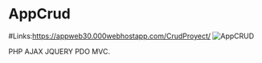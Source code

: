 # AppCrud
#Links:https://appweb30.000webhostapp.com/CrudProyect/
![AppCRUD](https://i.postimg.cc/QtNZhYLQ/imgCRUD.png)


PHP AJAX JQUERY PDO MVC.


